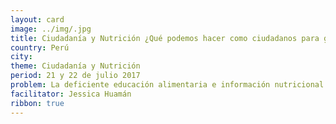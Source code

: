 ```yaml
---
layout: card
image: ../img/.jpg
title: Ciudadanía y Nutrición ¿Qué podemos hacer como ciudadanos para garantizar una alimentación saludable en el Perú?
country: Perú
city:
theme: Ciudadanía y Nutrición
period: 21 y 22 de julio 2017
problem: La deficiente educación alimentaria e información nutricional implica una violación de los derechos de los consumidores de alimentos procesados, teniendo un efecto negativo en la salud de estos
facilitator: Jessica Huamán
ribbon: true
---
```

